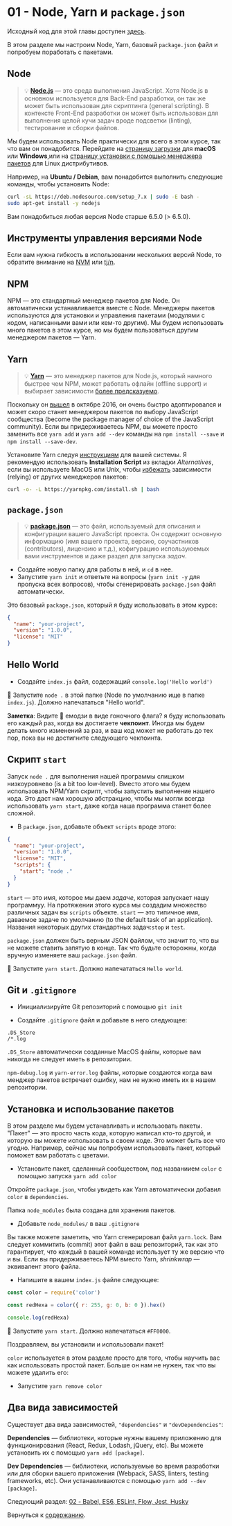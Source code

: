# 01 - Node, Yarn и `package.json`

Исходный код для этой главы доступен [здесь](https://github.com/verekia/js-stack-walkthrough/tree/master/01-node-yarn-package-json).

В этом разделе мы настроим Node, Yarn, базовый `package.json` файл и попробуем поработать с пакетами.

## Node

> 💡 **[Node.js](https://nodejs.org/)** — это среда выполнения JavaScript. Хотя Node.js в основном используется для Back-End разработки, он так же может быть использован для скриптинга (general scripting). В контексте Front-End разработки он может быть использован для выполнения целой кучи задач вроде подсветки (linting), тестирование и сборки файлов.

Мы будем использовать Node практически для всего в этом курсе, так что вам он понадобится. Перейдите на [страницу загрузки](https://nodejs.org/en/download/current/) для **macOS** или **Windows**,или на [страницу установки с помощью менеджера пакетов](https://nodejs.org/en/download/package-manager/) для Linux дистрибутивов.

Например, на **Ubuntu / Debian**, вам понадобится выполнить следующие команды, чтобы установить Node:

```sh
curl -sL https://deb.nodesource.com/setup_7.x | sudo -E bash -
sudo apt-get install -y nodejs
```

Вам понадобиться любая версия Node старше 6.5.0 (> 6.5.0).

## Инструменты управления версиями Node

Если вам нужна гибкость в использовании нескольких версий Node, то обратите внимание на [NVM](https://github.com/creationix/nvm) или [tj/n](https://github.com/tj/n).

## NPM

NPM — это стандартный менеджер пакетов для Node. Он автоматически устанавливается вместе с Node. Менеджеры пакетов используются для установки и управления пакетами (модулями с кодом, написанными вами или кем-то другим). Мы будем использовать много пакетов в этом курсе, но мы будем пользоваться другим менеджером пакетов — Yarn.

## Yarn

> 💡 **[Yarn](https://yarnpkg.com/)** — это менеджер пакетов для Node.js, который намного быстрее чем NPM, может работать офлайн (offline support) и выбирает зависимости [более предсказуемо](https://yarnpkg.com/en/docs/yarn-lock).

Поскольку он [вышел](https://code.facebook.com/posts/1840075619545360) в октябре 2016, он очень быстро адоптировался и может скоро станет менеджером пакетов по выбору JavaScript сообщества (become the package manager of choice of the JavaScript community). Если вы придерживаетесь NPM, вы можете просто заменить все `yarn add` и `yarn add --dev` команды на `npm install --save` и `npm install --save-dev`.

Установите Yarn следуя [инструкциям](https://yarnpkg.com/en/docs/install) для вашей системы. Я рекомендую использовать **Installation Script** из вкладки *Alternatives*, если вы используете MacOS или Unix, чтобы [избежать](https://github.com/yarnpkg/yarn/issues/1505) зависимости (relying) от других менеджеров пакетов:

```sh
curl -o- -L https://yarnpkg.com/install.sh | bash
```

## `package.json`

> 💡 **[package.json](https://yarnpkg.com/en/docs/package-json)** — это файл, используемый для описания и конфигурации вашего JavaScript проекта. Он содержит основную информацию (имя вашего проекта, версию, соучастников (contributors), лицензию и т.д.), кофигурацию используюемых вами инструментов и даже раздел для запуска *задач*.

- Создайте новую папку для работы в ней, и `cd` в нее.
- Запустите `yarn init` и ответьте на вопросы (`yarn init -y` для пропуска всех вопросов), чтобы сгенерировать `package.json` файл автоматически.

Это базовый `package.json`, который я буду использовать в этом курсе:

```json
{
  "name": "your-project",
  "version": "1.0.0",
  "license": "MIT"
}
```

## Hello World

- Создайте `index.js` файл, содержащий `console.log('Hello world')`

🏁 Запустите `node .` в этой папке (Node по умолчанию ище в папке `index.js`). Должно напечататься "Hello world".

**Заметка**: Видите 🏁 емодзи в виде гоночного флага? я буду использовать его каждый раз, когда вы достигаете **чекпоинт**. Иногда мы будем делать много изменений за раз, и ваш код может не работать до тех пор, пока вы не достигните следующего чекпоинта.

## Скрипт `start`

Запуск `node .` для выполнения нашей программы слишком низкоуровнево (is a bit too low-level). Вместо этого мы будем использовать NPM/Yarn скрипт, чтобы запустить выполнение нашего кода. Это даст нам хорошую абстракцию, чтобы мы могли всегда использовать `yarn start`, даже когда наша программа станет более сложной.

- В `package.json`, добавьте объект `scripts` вроде этого:

```json
{
  "name": "your-project",
  "version": "1.0.0",
  "license": "MIT",
  "scripts": {
    "start": "node ."
  }
}
```

`start` — это имя, которое мы даем *задаче*, которая запускает нашу программуу. На протяжении этого курса мы создадим множество различных задач вы `scripts` объекте. `start` — это типичное имя, даваемое задаче по умолчанию (to the default task of an application). Названия некоторых других стандартных задач:`stop` и `test`.

`package.json` должен быть верным JSON файлом, что значит то, что вы не можете ставить запятую в конце. Так что будьте осторожны, когда вручную изменяете ваш `package.json` файл.

🏁 Запустите `yarn start`. Должно напечататься `Hello world`.

## Git и `.gitignore`

- Инициализируйте Git репозиторий с помощью `git init`

- Создайте `.gitignore` файл и добавьте в него следующее:

```gitignore
.DS_Store
/*.log
```

`.DS_Store` автоматически созданные MacOS файлы, которые вам никогда не следует иметь в репозитории.

`npm-debug.log` и `yarn-error.log` файлы, которые создаются когда вам менджер пакетов встречает ошибку, нам не нужно иметь их в нашем репозитории.

## Установка и использование пакетов

В этом разделе мы будем устанавливать и использовать пакеты. "Пакет" — это просто часть кода, которую написал кто-то другой, и которую вы можете использовать в своем коде. Это может быть все что угодно. Например, сейчас мы попробуем использовать пакет, который поможет вам работать с цветами.

- Установите пакет, сделанный сообществом, под названиием `color` с помощью запуска `yarn add color`

Откройте `package.json`, чтобы увидеть как Yarn автоматически добавил `color` в `dependencies`.

Папка `node_modules` была создана для хранения пакетов.

- Добавьте `node_modules/` в ваш `.gitignore`

Вы также можете заметить, что Yarn сгенерировал файл `yarn.lock`. Вам следует коммитить (commit) этот файл в ваш репозиторий, так как это гарантирует, что каждый в вашей команде использует ту же версию что и вы. Если вы придерживаетесь NPM вместо Yarn, *shrinkwrap* — эквивалент этого файла.

- Напишите в вашем `index.js` файле следующее:

```js
const color = require('color')

const redHexa = color({ r: 255, g: 0, b: 0 }).hex()

console.log(redHexa)
```

🏁 Запустите `yarn start`. Должно напечататься `#FF0000`.

Поздравляем, вы установили и использовали пакет!

`color` используется в этом разделе просто для того, чтобы научить вас как использовать простой пакет. Больше он нам не нужен, так что вы можете удалить его:

- Запустите `yarn remove color`

## Два вида зависимостей

Существует два вида зависимостей, `"dependencies"` и `"devDependencies"`:

**Dependencies** — библиотеки, которые нужны вашему приложению для функционирования (React, Redux, Lodash, jQuery, etc). Вы можете установить их с помощью `yarn add [package]`.

**Dev Dependencies** — библиотеки, используемые во время разработки или для сборки вашего приложения (Webpack, SASS, linters, testing frameworks, etc). Они устанавливаются с помощью `yarn add --dev [package]`.

Следующий раздел: [02 - Babel, ES6, ESLint, Flow, Jest, Husky](02-babel-es6-eslint-flow-jest-husky.md#readme)

Вернуться к [содержанию](https://github.com/UsulPro/js-stack-from-scratch#Содержание).
